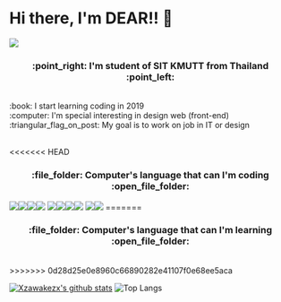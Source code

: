 # Hi there, I'm DEAR!! 👋

<img src="https://i.ibb.co/8jd30vx/codingwithcoffee.gif" />
<h3 align="center">:point_right: I'm student of SIT KMUTT from Thailand :point_left:</h3>
<br />
 :book: I start learning coding in 2019 <br>
 :computer: I'm special interesting in design web (front-end) <br>
 :triangular_flag_on_post: My goal is to work on job in IT or design <br>
<br />

<<<<<<< HEAD
<h3 align="center">:file_folder: Computer's language that can I'm coding :open_file_folder:</h3>
<img src="./image/css.png" /><img src="./image/html-5.png" /><img src="./image/java.png" /><img src="./image/javascript.png" />
<img src="./image/mysql.png" /><img src="./image/python.png" /><img src="./image/ruby.png" /><img src="./image/vue.png" />
<img src="./image/vue.png" /><img src="./image/tailwind.png" />
=======
<h3 align="center">:file_folder: Computer's language that can I'm learning :open_file_folder:</h3>
<br />
>>>>>>> 0d28d25e0e8960c66890282e41107f0e68ee5aca


[![Xzawakezx's github stats](https://github-readme-stats.vercel.app/api?username=yanika44&theme=material-palenight)](https://github.com/yanika44/github-readme-stats)             ![Top Langs](https://github-readme-stats.vercel.app/api/top-langs/?username=yanika44&theme=tokyonight&layout=compact)


